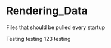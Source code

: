 Rendering_Data
==============

Files that should be pulled every startup

Testing testing 123 testing